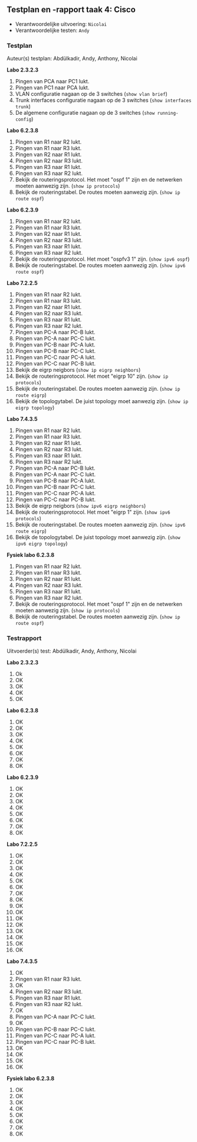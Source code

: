 ## Testplan en -rapport taak 4: Cisco

* Verantwoordelijke uitvoering: `Nicolai`
* Verantwoordelijke testen: `Andy`

### Testplan

Auteur(s) testplan: Abdülkadir, Andy, Anthony, Nicolai

**Labo 2.3.2.3**

1. Pingen van PCA naar PC1 lukt.
2. Pingen van PC1 naar PCA lukt.
3. VLAN configuratie nagaan op de 3 switches (`show vlan brief`)
4. Trunk interfaces configuratie nagaan op de 3 switches (`show interfaces trunk`)
5. De algemene configuratie nagaan op de 3 switches (`show running-config`)

**Labo 6.2.3.8**

1. Pingen van R1 naar R2 lukt.
2. Pingen van R1 naar R3 lukt.
3. Pingen van R2 naar R1 lukt.
4. Pingen van R2 naar R3 lukt.
5. Pingen van R3 naar R1 lukt.
6. Pingen van R3 naar R2 lukt.
7. Bekijk de routeringsprotocol. Het moet "ospf 1" zijn en de netwerken moeten aanwezig zijn. (`show ip protocols`)
8. Bekijk de routeringstabel. De routes moeten aanwezig zijn. (`show ip route ospf`)

**Labo 6.2.3.9**

1. Pingen van R1 naar R2 lukt.
2. Pingen van R1 naar R3 lukt.
3. Pingen van R2 naar R1 lukt.
4. Pingen van R2 naar R3 lukt.
5. Pingen van R3 naar R1 lukt.
6. Pingen van R3 naar R2 lukt.
7. Bekijk de routeringsprotocol. Het moet "ospfv3 1" zijn. (`show ipv6 ospf`)
8. Bekijk de routeringstabel. De routes moeten aanwezig zijn. (`show ipv6 route ospf`)

**Labo 7.2.2.5**

1. Pingen van R1 naar R2 lukt.
2. Pingen van R1 naar R3 lukt.
3. Pingen van R2 naar R1 lukt.
4. Pingen van R2 naar R3 lukt.
5. Pingen van R3 naar R1 lukt.
6. Pingen van R3 naar R2 lukt.
7. Pingen van PC-A naar PC-B lukt.
8. Pingen van PC-A naar PC-C lukt.
9. Pingen van PC-B naar PC-A lukt.
10. Pingen van PC-B naar PC-C lukt.
11. Pingen van PC-C naar PC-A lukt.
12. Pingen van PC-C naar PC-B lukt.
13. Bekijk de eigrp neigbors (`show ip eigrp neighbors`)
14. Bekijk de routeringsprotocol. Het moet "eigrp 10" zijn. (`show ip protocols`)
15. Bekijk de routeringstabel. De routes moeten aanwezig zijn. (`show ip route eigrp`)
16. Bekijk de topologytabel. De juist topology moet aanwezig zijn. (`show ip eigrp topology`)

**Labo 7.4.3.5**

1. Pingen van R1 naar R2 lukt.
2. Pingen van R1 naar R3 lukt.
3. Pingen van R2 naar R1 lukt.
4. Pingen van R2 naar R3 lukt.
5. Pingen van R3 naar R1 lukt.
6. Pingen van R3 naar R2 lukt.
7. Pingen van PC-A naar PC-B lukt.
8. Pingen van PC-A naar PC-C lukt.
9. Pingen van PC-B naar PC-A lukt.
10. Pingen van PC-B naar PC-C lukt.
11. Pingen van PC-C naar PC-A lukt.
12. Pingen van PC-C naar PC-B lukt.
13. Bekijk de eigrp neigbors (`show ipv6 eigrp neighbors`)
14. Bekijk de routeringsprotocol. Het moet "eigrp 1" zijn. (`show ipv6 protocols`)
15. Bekijk de routeringstabel. De routes moeten aanwezig zijn. (`show ipv6 route eigrp`)
16. Bekijk de topologytabel. De juist topology moet aanwezig zijn. (`show ipv6 eigrp topology`)


**Fysiek labo 6.2.3.8**

1. Pingen van R1 naar R2 lukt.
2. Pingen van R1 naar R3 lukt.
3. Pingen van R2 naar R1 lukt.
4. Pingen van R2 naar R3 lukt.
5. Pingen van R3 naar R1 lukt.
6. Pingen van R3 naar R2 lukt.
7. Bekijk de routeringsprotocol. Het moet "ospf 1" zijn en de netwerken moeten aanwezig zijn. (`show ip protocols`)
8. Bekijk de routeringstabel. De routes moeten aanwezig zijn. (`show ip route ospf`)

### Testrapport

Uitvoerder(s) test: Abdülkadir, Andy, Anthony, Nicolai

**Labo 2.3.2.3**

1. Ok
2. OK
3. OK
4. OK
5. OK

**Labo 6.2.3.8**

1. OK
2. OK
3. OK
4. OK
5. OK
6. OK
7. OK
8. OK

**Labo 6.2.3.9**

1. OK
2. OK
3. OK
4. OK
5. OK
6. OK
7. OK
8. OK

**Labo 7.2.2.5**

1. OK
2. OK
3. OK
4. OK
5. OK
6. OK
7. OK
8. OK
9. OK
10. OK
11. OK
12. OK
13. OK
14. OK
15. OK
16. OK

**Labo 7.4.3.5**

1. OK
2. Pingen van R1 naar R3 lukt.
3. OK
4. Pingen van R2 naar R3 lukt.
5. Pingen van R3 naar R1 lukt.
6. Pingen van R3 naar R2 lukt.
7. OK
8. Pingen van PC-A naar PC-C lukt.
9. OK
10. Pingen van PC-B naar PC-C lukt.
11. Pingen van PC-C naar PC-A lukt.
12. Pingen van PC-C naar PC-B lukt.
13. OK
14. OK
15. OK
16. OK


**Fysiek labo 6.2.3.8**

1. OK
2. OK
3. OK
4. OK
5. OK
6. OK
7. OK
8. OK